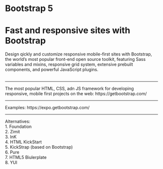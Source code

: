 # Bootstrap 5

# Fast and responsive sites with Bootstrap
Design qickly and customize responsive mobile-first sites with Bootstrap, the world’s most popular front-end open source toolkit, featuring Sass variables and mixins, responsive grid system, extensive prebuilt components, and powerful JavaScript plugins.
<br>
<br>
<hr>
The most popular HTML, CSS, adn JS framework for developing responsive, mobile first projects on the web:
https://getbootstrap.com/
<hr>
Examples: https://expo.getbootstrap.com/
<hr>
Alternatives: <br>
1. Foundation <br>
2. Zimit <br>
3. InK <br>
4. HTML KickStart <br>
5. KickStrap (based on Bootstrap)<br>
6. Pure<br>
7. HTML5 Biulerplate<br>
8. YUI<br>
